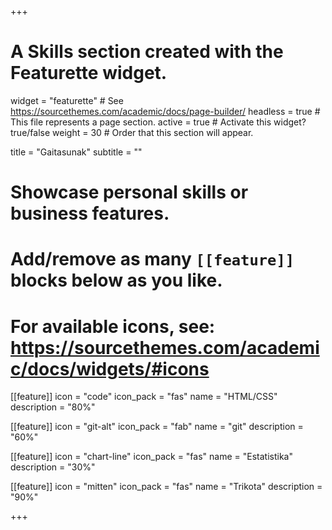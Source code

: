 +++
# A Skills section created with the Featurette widget.
widget = "featurette"  # See https://sourcethemes.com/academic/docs/page-builder/
headless = true  # This file represents a page section.
active = true  # Activate this widget? true/false
weight = 30  # Order that this section will appear.

title = "Gaitasunak"
subtitle = ""

# Showcase personal skills or business features.
# 
# Add/remove as many `[[feature]]` blocks below as you like.
# 
# For available icons, see: https://sourcethemes.com/academic/docs/widgets/#icons

[[feature]]
  icon = "code"
  icon_pack = "fas"
  name = "HTML/CSS"
  description = "80%"

[[feature]]
  icon = "git-alt"
  icon_pack = "fab"
  name = "git"
  description = "60%"
  
[[feature]]
  icon = "chart-line"
  icon_pack = "fas"
  name = "Estatistika"
  description = "30%"  
  
[[feature]]
  icon = "mitten"
  icon_pack = "fas"
  name = "Trikota"
  description = "90%"

+++
